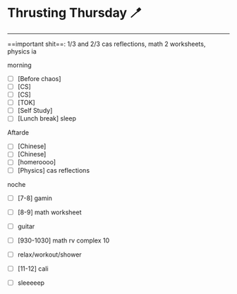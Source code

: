 # Thrusting Thursday 🪥
---
==important shit==: 1/3 and 2/3 cas reflections, math 2 worksheets, physics ia

morning
- [ ] [Before chaos] 
- [ ] [CS] 
- [ ] [CS] 
- [ ] [TOK] 
- [ ] [Self Study] 
- [ ] [Lunch break] sleep

Aftarde
- [ ] [Chinese] 
- [ ] [Chinese] 
- [ ] [homeroooo] 
- [ ] [Physics] cas reflections

noche
- [ ] [7-8] gamin
- [ ] [8-9] math worksheet
- [ ] guitar
- [ ] [930-1030] math rv complex 10
- [ ] relax/workout/shower
- [ ] [11-12] cali
- [ ] sleeeeep

